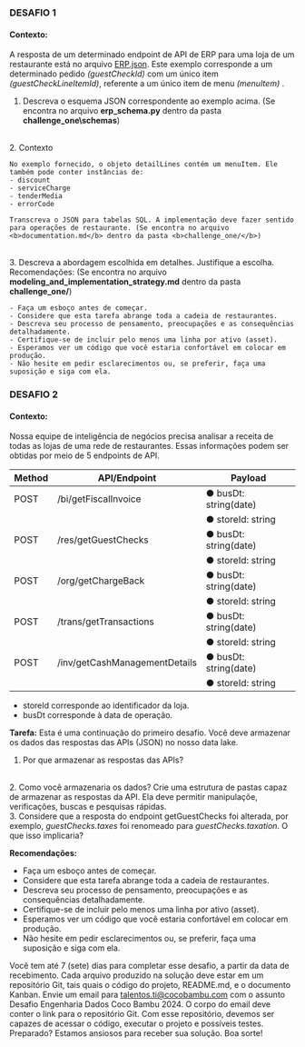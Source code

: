 ### DESAFIO 1
#### Contexto:
A resposta de um determinado endpoint de API de ERP para uma loja de um restaurante está no arquivo [ERP.json](https://drive.google.com/file/d/1IFoFg_2B1A7gHukyaP92QX6EAt2FTZNs/view).
Este exemplo corresponde a um determinado pedido <i>(guestCheckId)</i> com um único item <i>(guestCheckLineItemId)</i>, referente a um único item de menu <i>(menuItem)</i> .

1. Descreva o esquema JSON correspondente ao exemplo acima. (Se encontra no arquivo <b>erp_schema.py</b> dentro da pasta <b>challenge_one\schemas</b>)
<br>
2. Contexto

    No exemplo fornecido, o objeto detailLines contém um menuItem. Ele também pode conter instâncias de:
    - discount
    - serviceCharge
    - tenderMedia
    - errorCode

    Transcreva o JSON para tabelas SQL. A implementação deve fazer sentido para operações de restaurante. (Se encontra no arquivo <b>documentation.md</b> dentro da pasta <b>challenge_one/</b>)
<br>
3. Descreva a abordagem escolhida em detalhes. Justifique a escolha. Recomendações: (Se encontra no arquivo <b>modeling_and_implementation_strategy.md</b> dentro da pasta <b>challenge_one/</b>)

    - Faça um esboço antes de começar.
    - Considere que esta tarefa abrange toda a cadeia de restaurantes.
    - Descreva seu processo de pensamento, preocupações e as consequências detalhadamente.
    - Certifique-se de incluir pelo menos uma linha por ativo (asset).
    - Esperamos ver um código que você estaria confortável em colocar em produção.
    - Não hesite em pedir esclarecimentos ou, se preferir, faça uma suposição e siga com ela.


### DESAFIO 2
#### Contexto:
Nossa equipe de inteligência de negócios precisa analisar a receita de todas as lojas de uma rede de restaurantes. Essas informações podem ser obtidas por meio de 5 endpoints de API.

| **Method** | **API/Endpoint**                    | **Payload**                         |
|------------|-------------------------------------|--------------------------------------|
| POST       | /bi/getFiscalInvoice               | ● busDt: string(date)               |
|            |                                     | ● storeId: string                   |
| POST       | /res/getGuestChecks                | ● busDt: string(date)               |
|            |                                     | ● storeId: string                   |
| POST       | /org/getChargeBack                 | ● busDt: string(date)               |
|            |                                     | ● storeId: string                   |
| POST       | /trans/getTransactions             | ● busDt: string(date)               |
|            |                                     | ● storeId: string                   |
| POST       | /inv/getCashManagementDetails      | ● busDt: string(date)               |
|            |                                     | ● storeId: string                   |

- storeId corresponde ao identificador da loja.
- busDt corresponde à data de operação.

<b>Tarefa:</b> Esta é uma continuação do primeiro desafio. Você deve armazenar os dados das respostas das APIs (JSON) no nosso data lake.
1. Por que armazenar as respostas das APIs?
<br>
2. Como você armazenaria os dados? Crie uma estrutura de pastas capaz de armazenar as respostas da API. Ela deve permitir manipulaçõe, verificações, buscas e pesquisas rápidas.
<br>
3. Considere que a resposta do endpoint getGuestChecks foi alterada, por exemplo, <i>guestChecks.taxes</i> foi renomeado para <i>guestChecks.taxation</i>. O que isso implicaria?

<b>Recomendações:</b>
- Faça um esboço antes de começar.
- Considere que esta tarefa abrange toda a cadeia de restaurantes.
- Descreva seu processo de pensamento, preocupações e as consequências detalhadamente.
- Certifique-se de incluir pelo menos uma linha por ativo (asset).
- Esperamos ver um código que você estaria confortável em colocar em produção.
- Não hesite em pedir esclarecimentos ou, se preferir, faça uma suposição e siga com ela.

Você tem até 7 (sete) dias para completar esse desafio, a partir da data de recebimento. Cada
arquivo produzido na solução deve estar em um repositório Git, tais quais o código do
projeto, README.md, e o documento Kanban. Envie um email para
talentos.ti@cocobambu.com com o assunto Desafio Engenharia Dados Coco Bambu
2024. O corpo do email deve conter o link para o repositório Git. Com esse repositório,
devemos ser capazes de acessar o código, executar o projeto e possíveis testes.
Preparado?
Estamos ansiosos para receber sua solução. Boa sorte!